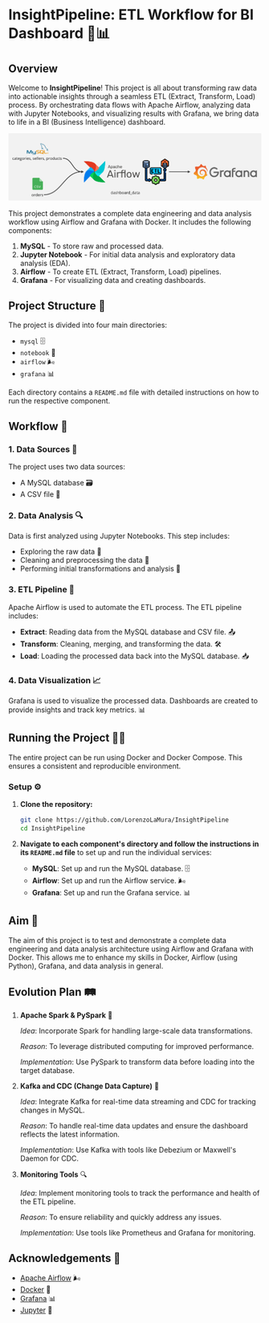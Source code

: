 # InsightPipeline: ETL Workflow for BI Dashboard 🚀📊

## Overview

Welcome to **InsightPipeline**! This project is all about transforming raw data into actionable insights through a seamless ETL (Extract, Transform, Load) process. By orchestrating data flows with Apache Airflow, analyzing data with Jupyter Notebooks, and visualizing results with Grafana, we bring data to life in a BI (Business Intelligence) dashboard.

![Architecture](./images/BI_Project.jpg)

This project demonstrates a complete data engineering and data analysis workflow using Airflow and Grafana with Docker. It includes the following components:
1. **MySQL** - To store raw and processed data.
2. **Jupyter Notebook** - For initial data analysis and exploratory data analysis (EDA).
3. **Airflow** - To create ETL (Extract, Transform, Load) pipelines.
4. **Grafana** - For visualizing data and creating dashboards.

## Project Structure 📁

The project is divided into four main directories:

- `mysql` 🗄️
- `notebook` 📒
- `airflow` 🌬️
- `grafana` 📊

Each directory contains a `README.md` file with detailed instructions on how to run the respective component.

## Workflow 🔄

### 1. Data Sources 📂

The project uses two data sources:
- A MySQL database 🗃️
- A CSV file 📑

### 2. Data Analysis 🔍

Data is first analyzed using Jupyter Notebooks. This step includes:
- Exploring the raw data 🧐
- Cleaning and preprocessing the data 🧹
- Performing initial transformations and analysis 🔬

### 3. ETL Pipeline 🚚

Apache Airflow is used to automate the ETL process. The ETL pipeline includes:
- **Extract**: Reading data from the MySQL database and CSV file. 📤
- **Transform**: Cleaning, merging, and transforming the data. 🛠️
- **Load**: Loading the processed data back into the MySQL database. 📥

### 4. Data Visualization 📈

Grafana is used to visualize the processed data. Dashboards are created to provide insights and track key metrics. 📊

## Running the Project 🏃‍♂️

The entire project can be run using Docker and Docker Compose. This ensures a consistent and reproducible environment.

### Setup ⚙️

1. **Clone the repository:**
    ```bash
    git clone https://github.com/LorenzoLaMura/InsightPipeline
    cd InsightPipeline
    ```

2. **Navigate to each component's directory and follow the instructions in its `README.md` file** to set up and run the individual services:

   - **MySQL**: Set up and run the MySQL database. 🗄️
   - **Airflow**: Set up and run the Airflow service. 🌬️
   - **Grafana**: Set up and run the Grafana service. 📊

## Aim 🎯

The aim of this project is to test and demonstrate a complete data engineering and data analysis architecture using Airflow and Grafana with Docker. This allows me to enhance my skills in Docker, Airflow (using Python), Grafana, and data analysis in general.

## Evolution Plan 🛤️

1. **Apache Spark & PySpark** 🚀

    *Idea*: Incorporate Spark for handling large-scale data transformations.
    
    *Reason*: To leverage distributed computing for improved performance.
    
    *Implementation*: Use PySpark to transform data before loading into the target database.

2. **Kafka and CDC (Change Data Capture)** 📡

    *Idea*: Integrate Kafka for real-time data streaming and CDC for tracking changes in MySQL.
    
    *Reason*: To handle real-time data updates and ensure the dashboard reflects the latest information.
    
    *Implementation*: Use Kafka with tools like Debezium or Maxwell's Daemon for CDC.

3. **Monitoring Tools** 🔍

    *Idea*: Implement monitoring tools to track the performance and health of the ETL pipeline.

    *Reason*: To ensure reliability and quickly address any issues.
       
    *Implementation*: Use tools like Prometheus and Grafana for monitoring.


## Acknowledgements 🙏

- [Apache Airflow](https://airflow.apache.org/) 🌬️
- [Docker](https://www.docker.com/) 🐳
- [Grafana](https://grafana.com/) 📊
- [Jupyter](https://jupyter.org/) 📒
